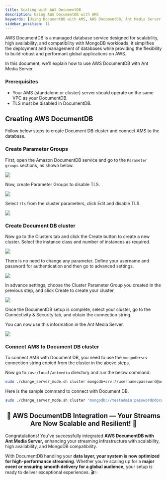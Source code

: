 ```yaml
---
title: Scaling with AWS DocumentDB
description: Using AWS DocumentDB with AMS
keywords: [Using DocumentDB with AMS, AWS DocumentDB, Ant Media Server Documentation, Ant Media Server Tutorials]
sidebar_position: 11
---
```


AWS DocumentDB is a managed database service designed for scalability, high availability, and compatibility with MongoDB workloads. It simplifies the deployment and management of databases while providing the flexibility to build robust and performant global applications on AWS.

In this document, we'll explain how to use AWS DocumentDB with Ant Media Server.

### Prerequisites

- Your AMS (standalone or cluster) server should operate on the same VPC as your DocumentDB.
- TLS must be disabled in DocumentDB.

## Creating AWS DocumentDB

Follow below steps to create Document DB cluster and connect AMS to the database.

### Create Parameter Groups

First, open the Amazon DocumentDB service and go to the `Parameter groups` sections, as shown below.

![](@site/static/img/aws-documentdb/aws-documentdb-1.png)

Now, create Parameter Groups to disable TLS.

![](@site/static/img/aws-documentdb/aws-documentdb-2.png)

Select `tls` from the cluster parameters, click Edit and disable TLS.

![](@site/static/img/aws-documentdb/aws-documentdb-3.png)


### Create Document DB cluster

Now go to the Clusters tab and click the Create button to create a new cluster. Select the instance class and number of instances as required.

![](@site/static/img/aws-documentdb/aws-documentdb-4.png)

There is no need to change any parameter. Define your username and password for authentication and then go to advanced settings.

![](@site/static/img/aws-documentdb/aws-documentdb-5.png)

In advance settings, choose the Cluster Parameter Group you created in the previous step, and click Create to create your cluster.

![](@site/static/img/aws-documentdb/aws-documentdb-6.png)

Once the DocumentDB setup is complete, select your cluster, go to the Connectivity & Security tab, and obtain the connection string. 

You can now use this information in the Ant Media Server.

![](@site/static/img/aws-documentdb/aws-documentdb-7.png)


### Connect AMS to Document DB cluster

To connect AMS with Document DB, you need to use the `mongodb+srv` connection string copied from the cluster in the above steps.

Now go to `/usr/local/antmedia` directory and run the below command:

```bash
sudo ./change_server_mode.sh cluster mongodb+srv://username:password@url
```

Here is the sample command to connect with Document DB.

```bash
sudo ./change_server_mode.sh cluster "mongodb://testadmin:password@docdb-2024-08-25-19-28-55.cluster-crg1b1lxnbdb.ap-south-1.docdb.amazonaws.com:27017/?replicaSet=rs0&readPreference=secondaryPreferred&retryWrites=false"
```

<div align="center">
  <h2> 🎉 AWS DocumentDB Integration — Your Streams Are Now Scalable and Resilient! 🚀 </h2>
</div>

Congratulations! You've successfully integrated **AWS DocumentDB with Ant Media Server,** enhancing your streaming infrastructure with scalability, high availability, and MongoDB compatibility.

With DocumentDB handling your **data layer, your system is now optimized for high-performance streaming**. Whether you're scaling up for a **major event or ensuring smooth delivery for a global audience,** your setup is ready to deliver exceptional experiences. 🎬✨
